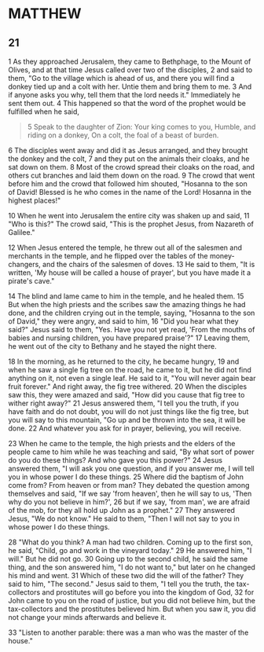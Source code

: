 # MATTHEW

## 21

1 As they approached Jerusalem, they came to Bethphage, to the Mount of Olives, and at that time Jesus called over two of the disciples, 2 and said to them, "Go to the village which is ahead of us, and there you will find a donkey tied up and a colt with her. Untie them and bring them to me. 3 And if anyone asks you why, tell them that the lord needs it." Immediately he sent them out. 4 This happened so that the word of the prophet would be fulfilled when he said,

> 5 Speak to the daughter of Zion:
Your king comes to you,
Humble, and riding on a donkey,
On a colt, the foal of a beast of burden.

6 The disciples went away and did it as Jesus arranged, and they brought the donkey and the colt, 7 and they put on the animals their cloaks, and he sat down on them. 8 Most of the crowd spread their cloaks on the road, and others cut branches and laid them down on the road. 9 The crowd that went before him and the crowd that followed him shouted, "Hosanna to the son of David! Blessed is he who comes in the name of the Lord! Hosanna in the highest places!"

10 When he went into Jerusalem the entire city was shaken up and said, 11 "Who is this?" The crowd said, "This is the prophet Jesus, from Nazareth of Galilee."

12 When Jesus entered the temple, he threw out all of the salesmen and merchants in the temple, and he flipped over the tables of the money-changers, and the chairs of the salesmen of doves. 13 He said to them, "It is written, 'My house will be called a house of prayer', but you have made it a pirate's cave."

14 The blind and lame came to him in the temple, and he healed them. 15 But when the high priests and the scribes saw the amazing things he had done, and the children crying out in the temple, saying, "Hosanna to the son of David," they were angry, and said to him, 16 "Did you hear what they said?" Jesus said to them, "Yes. Have you not yet read, 'From the mouths of babies and nursing children, you have prepared praise'?" 17 Leaving them, he went out of the city to Bethany and he stayed the night there.

18 In the morning, as he returned to the city, he became hungry, 19 and when he saw a single fig tree on the road, he came to it, but he did not find anything on it, not even a single leaf. He said to it, "You will never again bear fruit forever." And right away, the fig tree withered. 20 When the disciples saw this, they were amazed and said, "How did you cause that fig tree to wither right away?" 21 Jesus answered them, "I tell you the truth, if you have faith and do not doubt, you will do not just things like the fig tree, but you will say to this mountain, "Go up and be thrown into the sea, it will be done. 22 And whatever you ask for in prayer, believing, you will receive.

23 When he came to the temple, the high priests and the elders of the people came to him while he was teaching and said, "By what sort of power do you do these things? And who gave you this power?" 24 Jesus answered them, "I will ask you one question, and if you answer me, I will tell you in whose power I do these things. 25 Where did the baptism of John come from? From heaven or from man? They debated the question among themselves and said, "If we say 'from heaven', then he will say to us, 'Then why do you not believe in him?', 26 but if we say, 'from man', we are afraid of the mob, for they all hold up John as a prophet." 27 They answered Jesus, "We do not know." He said to them, "Then I will not say to you in whose power I do these things.

28 "What do you think? A man had two children. Coming up to the first son, he said, "Child, go and work in the vineyard today." 29 He answered him, "I will." But he did not go. 30 Going up to the second child, he said the same thing, and the son answered him, "I do not want to," but later on he changed his mind and went. 31 Which of these two did the will of the father? They said to him, "The second." Jesus said to them, "I tell you the truth, the tax-collectors and prostitutes will go before you into the kingdom of God, 32 for John came to you on the road of justice, but you did not believe him, but the tax-collectors and the prostitutes believed him. But when you saw it, you did not change your minds afterwards and believe it. 

33 "Listen to another parable: there was a man who was the master of the house."